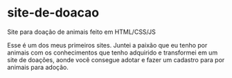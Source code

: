 # site-de-doacao

Site para doação de animais feito em HTML/CSS/JS

Esse é um dos meus primeiros sites. Juntei a paixão que eu tenho por animais com os conhecimentos que tenho adquirido e transformei em um site de doações, aonde você consegue adotar e fazer um cadastro para por animais para adoção.
